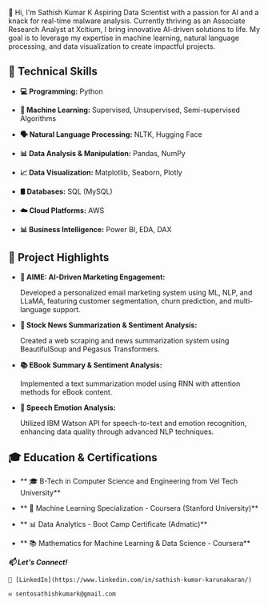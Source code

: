 👋 Hi, I'm Sathish Kumar K
Aspiring Data Scientist with a passion for AI and a knack for real-time malware analysis. Currently thriving as an Associate Research Analyst at Xcitium, 
I bring innovative AI-driven solutions to life. My goal is to leverage my expertise in machine learning, natural language processing, and data visualization to create impactful projects.

## 🔧 Technical Skills

- **💻 Programming:** Python
  
- **🤖 Machine Learning:** Supervised, Unsupervised, Semi-supervised Algorithms
  
- **🗣️ Natural Language Processing:** NLTK, Hugging Face
  
- **📊 Data Analysis & Manipulation:** Pandas, NumPy
  
- **📈 Data Visualization:** Matplotlib, Seaborn, Plotly
  
- **🛢️ Databases:** SQL (MySQL)
  
- **☁️ Cloud Platforms:** AWS
  
- **📊 Business Intelligence:** Power BI, EDA, DAX  


## 🚀 Project Highlights

 - **📨 AIME: AI-Driven Marketing Engagement:**

      Developed a personalized email marketing system using ML, NLP, and LLaMA, featuring customer segmentation, churn prediction, and multi-language support.

 - **📰 Stock News Summarization & Sentiment Analysis:**

      Created a web scraping and news summarization system using BeautifulSoup and Pegasus Transformers.

  - **📚 EBook Summary & Sentiment Analysis:**
  
      Implemented a text summarization model using RNN with attention methods for eBook content.

  - **🎤 Speech Emotion Analysis:**
  
      Utilized IBM Watson API for speech-to-text and emotion recognition, enhancing data quality through advanced NLP techniques.


## 🎓 Education & Certifications

 - ** 🎓 B-Tech in Computer Science and Engineering from Vel Tech University**

  - ** 📜 Machine Learning Specialization - Coursera (Stanford University)**

  - ** 📊 Data Analytics - Boot Camp Certificate (Admatic)**

  - ** 📚 Mathematics for Machine Learning & Data Science - Coursera**


  ***📫 Let's Connect!***
  
    🔗 [LinkedIn](https://www.linkedin.com/in/sathish-kumar-karunakaran/)
    
    ✉️ sentosathishkumark@gmail.com
